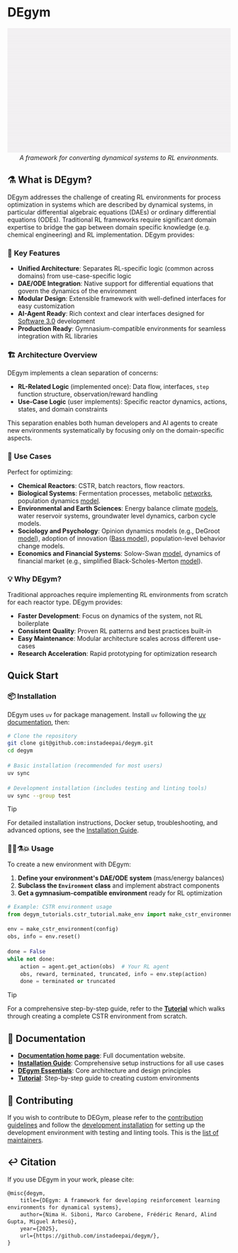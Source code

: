 # DEgym


<p align="center">
  <img src="docs/images/startpage.gif" width="800">
  <br>
  <em>A framework for converting dynamical systems to RL environments.</em>

</p>

## ⚗️ What is DEgym?

DEgym addresses the challenge of creating RL environments for process optimization in systems which are described by dynamical systems, in particular differential algebraic equations (DAEs) or ordinary differential equations (ODEs). Traditional RL frameworks require significant domain expertise to bridge the gap between domain specific knowledge (e.g. chemical engineering) and RL implementation. DEgym provides:

### 🎯 **Key Features**

- **Unified Architecture**: Separates RL-specific logic (common across domains) from use-case-specific logic
- **DAE/ODE Integration**: Native support for differential equations that govern the dynamics of the environment
- **Modular Design**: Extensible framework with well-defined interfaces for easy customization
- **AI-Agent Ready**: Rich context and clear interfaces designed for [Software 3.0](https://www.youtube.com/watch?v=LCEmiRjPEtQ) development
- **Production Ready**: Gymnasium-compatible environments for seamless integration with RL libraries

### 🏗️ **Architecture Overview**

DEgym implements a clean separation of concerns:

- **RL-Related Logic** (implemented once): Data flow, interfaces, `step` function structure, observation/reward handling
- **Use-Case Logic** (user implements): Specific reactor dynamics, actions, states, and domain constraints

This separation enables both human developers and AI agents to create new environments systematically by focusing only on the domain-specific aspects.

### 🚀 **Use Cases**

Perfect for optimizing:

- **Chemical Reactors**: CSTR, batch reactors, flow reactors.
- **Biological Systems**: Fermentation processes, metabolic [networks](https://en.wikipedia.org/wiki/Biochemical_systems_theory), population dynamics [model](https://en.wikipedia.org/wiki/Population_dynamics).
- **Environmental and Earth Sciences**: Energy balance climate [models](https://en.wikipedia.org/wiki/Earth%27s_energy_budget), water reservoir systems, groundwater level dynamics, carbon cycle models.
- **Sociology and Psychology**: Opinion dynamics models (e.g., DeGroot [model](https://en.wikipedia.org/wiki/DeGroot_learning)), adoption of innovation ([Bass model](https://en.wikipedia.org/wiki/Bass_diffusion_model)), population-level behavior change models.
- **Economics and Financial Systems**:  Solow-Swan [model](https://en.wikipedia.org/wiki/Solow%E2%80%93Swan_model), dynamics of financial market (e.g., simplified Black-Scholes-Merton [model](https://en.wikipedia.org/wiki/Black%E2%80%93Scholes_model)).

### 💡 **Why DEgym?**

Traditional approaches require implementing RL environments from scratch for each reactor type. DEgym provides:

- **Faster Development**: Focus on dynamics of the system, not RL boilerplate
- **Consistent Quality**: Proven RL patterns and best practices built-in
- **Easy Maintenance**: Modular architecture scales across different use-cases
- **Research Acceleration**: Rapid prototyping for optimization research

## Quick Start

### 📦 **Installation**

DEgym uses `uv` for package management. Install `uv` following the [uv documentation](https://docs.astral.sh/uv/), then:

```bash
# Clone the repository
git clone git@github.com:instadeepai/degym.git
cd degym

# Basic installation (recommended for most users)
uv sync

# Development installation (includes testing and linting tools)
uv sync --group test
```

> [!TIP]
> For detailed installation instructions, Docker setup, troubleshooting, and advanced options, see the [Installation Guide](docs/installation.md).

### 🧑‍🔬⚗️💥 Usage

To create a new environment with DEgym:

1. **Define your environment's DAE/ODE system** (mass/energy balances)
2. **Subclass the `Environment` class** and implement abstract components
3. **Get a gymnasium-compatible environment** ready for RL optimization

```python
# Example: CSTR environment usage
from degym_tutorials.cstr_tutorial.make_env import make_cstr_environment

env = make_cstr_environment(config)
obs, info = env.reset()

done = False
while not done:
    action = agent.get_action(obs)  # Your RL agent
    obs, reward, terminated, truncated, info = env.step(action)
    done = terminated or truncated
```

>[!TIP]
> For a comprehensive step-by-step guide, refer to the **[Tutorial](docs/how_to_build_new_env.md)** which walks through creating a complete CSTR environment from scratch.

## 📖 Documentation

- **[Documentation home page](https://instadeepai.github.io/DEgym/)**: Full documentation website.
- **[Installation Guide](docs/installation.md)**: Comprehensive setup instructions for all use cases
- **[DEgym Essentials](docs/degym_essentials.md)**: Core architecture and design principles
- **[Tutorial](docs/how_to_build_new_env.md)**: Step-by-step guide to creating custom environments

## 🤝 Contributing

If you wish to contribute to DEGym, please refer to the [contribution guidelines](/docs/contributing.md) and follow the [development installation](/docs/installation.md#2-development-installation) for setting up the development environment with testing and linting tools. This is the [list of maintainers](/docs/maintainers.md).

## ↩️ Citation

If you use DEgym in your work, please cite:

```
@misc{degym,
    title={DEgym: A framework for developing reinforcement learning environments for dynamical systems},
    author={Nima H. Siboni, Marco Carobene, Frédéric Renard, Alind Gupta, Miguel Arbesú},
    year={2025},
    url={https://github.com/instadeepai/degym/},
}
```
